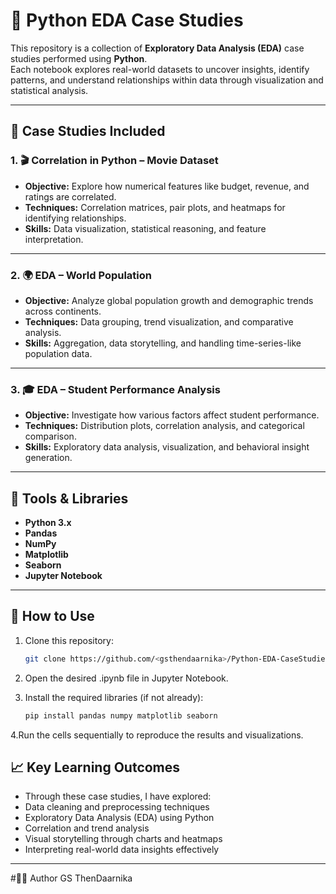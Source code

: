 # 🧠 Python EDA Case Studies  

This repository is a collection of **Exploratory Data Analysis (EDA)** case studies performed using **Python**.  
Each notebook explores real-world datasets to uncover insights, identify patterns, and understand relationships within data through visualization and statistical analysis.

---

## 📂 Case Studies Included

### 1. 🎬 Correlation in Python – Movie Dataset  
- **Objective:** Explore how numerical features like budget, revenue, and ratings are correlated.  
- **Techniques:** Correlation matrices, pair plots, and heatmaps for identifying relationships.  
- **Skills:** Data visualization, statistical reasoning, and feature interpretation.

---

### 2. 🌍 EDA – World Population  
- **Objective:** Analyze global population growth and demographic trends across continents.  
- **Techniques:** Data grouping, trend visualization, and comparative analysis.  
- **Skills:** Aggregation, data storytelling, and handling time-series-like population data.

---

### 3. 🎓 EDA – Student Performance Analysis  
- **Objective:** Investigate how various factors affect student performance.  
- **Techniques:** Distribution plots, correlation analysis, and categorical comparison.  
- **Skills:** Exploratory data analysis, visualization, and behavioral insight generation.

---

## 🧰 Tools & Libraries
- **Python 3.x**
- **Pandas**
- **NumPy**
- **Matplotlib**
- **Seaborn**
- **Jupyter Notebook**

---

## 🚀 How to Use
1. Clone this repository:
   ```bash
   git clone https://github.com/<gsthendaarnika>/Python-EDA-CaseStudies.git
   
2. Open the desired .ipynb file in Jupyter Notebook.
   
4. Install the required libraries (if not already):
     ```bash
     pip install pandas numpy matplotlib seaborn
     
4.Run the cells sequentially to reproduce the results and visualizations.

## 📈 Key Learning Outcomes
- Through these case studies, I have explored:
- Data cleaning and preprocessing techniques
- Exploratory Data Analysis (EDA) using Python
- Correlation and trend analysis
- Visual storytelling through charts and heatmaps
- Interpreting real-world data insights effectively

--- 

#👩‍💻 Author
GS ThenDaarnika
